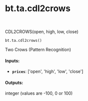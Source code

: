 <div itemscope itemtype="http://developers.google.com/ReferenceObject">
<meta itemprop="name" content="bt.ta.cdl2crows" />
<meta itemprop="path" content="Stable" />
</div>

# bt.ta.cdl2crows

<!-- Insert buttons and diff -->

<table class="tfo-notebook-buttons tfo-api nocontent" align="left">

</table>



CDL2CROWS(open, high, low, close)

<pre class="devsite-click-to-copy prettyprint lang-py tfo-signature-link">
<code>bt.ta.cdl2crows()
</code></pre>



<!-- Placeholder for "Used in" -->

Two Crows (Pattern Recognition)

#### Inputs:


* <b>`prices`</b>: ['open', 'high', 'low', 'close']


#### Outputs:

integer (values are -100, 0 or 100)
